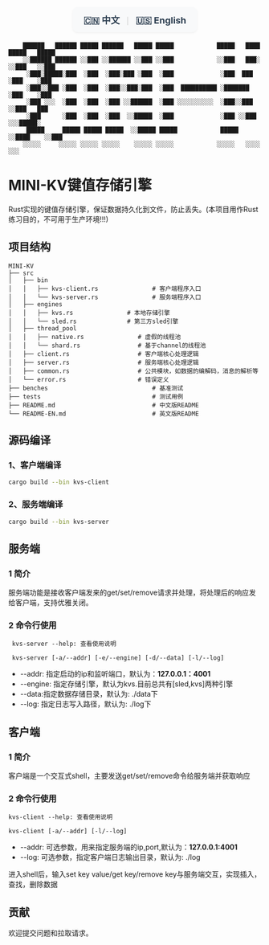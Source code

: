 <!-- 语言切换栏（带背景和圆角） -->
<div style="margin: 20px auto; padding: 12px; 
            background: #f8f9fa; border-radius: 10px;
            box-shadow: 0 2px 4px rgba(0,0,0,0.05);
            width: fit-content;">
  <strong>
    <a href="./README.md" style="margin: 0 10px; color: #2c3e50; text-decoration: none;font-size: 18px;">🇨🇳 中文</a>
    <span style="color: #ddd;">|</span>
    <a href="./README-EN.md" style="margin: 0 10px; color: #2c3e50; text-decoration: none;font-size: 18px;">🇺🇸 English</a>
  </strong>
</div>

```
    ██████   ██████ █████ ██████   █████ █████            █████   ████ █████   █████
    ░░██████ ██████ ░░███ ░░██████ ░░███ ░░███            ░░███   ███░ ░░███   ░░███ 
     ░███░█████░███  ░███  ░███░███ ░███  ░███             ░███  ███    ░███    ░███ 
     ░███░░███ ░███  ░███  ░███░░███░███  ░███  ██████████ ░███████     ░███    ░███ 
     ░███ ░░░  ░███  ░███  ░███ ░░██████  ░███ ░░░░░░░░░░  ░███░░███    ░░███   ███  
     ░███      ░███  ░███  ░███  ░░█████  ░███             ░███ ░░███    ░░░█████░   
     █████     █████ █████ █████  ░░█████ █████            █████ ░░████    ░░███     
    ░░░░░     ░░░░░ ░░░░░ ░░░░░    ░░░░░ ░░░░░            ░░░░░   ░░░░      ░░░
```
# MINI-KV键值存储引擎
Rust实现的键值存储引擎，保证数据持久化到文件，防止丢失。(本项目用作Rust练习目的，不可用于生产环境!!!)

## 项目结构

```
MINI-KV
├── src
│   ├── bin
│   │   ├── kvs-client.rs               # 客户端程序入口
│   │   └── kvs-server.rs               # 服务端程序入口
│   ├── engines
│   │   ├── kvs.rs               # 本地存储引擎
│   │   └── sled.rs              # 第三方sled引擎
│   ├── thread_pool
│   │   ├── native.rs               # 虚假的线程池
│   │   └── shard.rs                # 基于channel的线程池
│   ├── client.rs                   # 客户端核心处理逻辑
│   ├── server.rs                   # 服务端核心处理逻辑
│   ├── common.rs                   # 公共模块，如数据的编解码，消息的解析等
│   └── error.rs                    # 错误定义
├── benches                             # 基准测试
├── tests                               # 测试用例
├── README.md                           # 中文版README
└── README-EN.md                        # 英文版README
```

## 源码编译
### 1、客户端编译
```sh
cargo build --bin kvs-client
```
### 2、服务端编译
```sh
cargo build --bin kvs-server
```  

## 服务端
### 1 简介 
服务端功能是接收客户端发来的get/set/remove请求并处理，将处理后的响应发给客户端，支持优雅关闭。

### 2 命令行使用 
```
 kvs-server --help: 查看使用说明 
```
```
 kvs-server [-a/--addr] [-e/--engine] [-d/--data] [-l/--log]
``` 
- --addr: 指定启动的ip和监听端口，默认为：**127.0.0.1：4001**  
- --engine: 指定存储引擎，默认为kvs.目前总共有[sled,kvs]两种引擎
- --data:指定数据存储目录，默认为: ./data下
- --log: 指定日志写入路径，默认为: ./log下

## 客户端
### 1 简介

客户端是一个交互式shell，主要发送get/set/remove命令给服务端并获取响应 

### 2 命令行使用
```
kvs-client --help: 查看使用说明 
```
```
kvs-client [-a/--addr] [-l/--log]
```
- --addr: 可选参数，用来指定服务端的ip,port,默认为：**127.0.0.1:4001**  
- --log: 可选参数，指定客户端日志输出目录，默认为: ./log

进入shell后，输入set key value/get key/remove key与服务端交互，实现插入，查找，删除数据

## 贡献

欢迎提交问题和拉取请求。